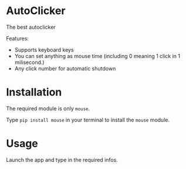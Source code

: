 # AutoClicker
The best autoclicker

Features:
- Supports keyboard keys
- You can set anything as mouse time (including 0 meaning 1 click in 1 milisecond.)
- Any click number for automatic shutdown

# Installation
The required module is only `mouse`.

Type `pip install mouse` in your terminal to install the `mouse` module.

# Usage
Launch the app and type in the required infos.
